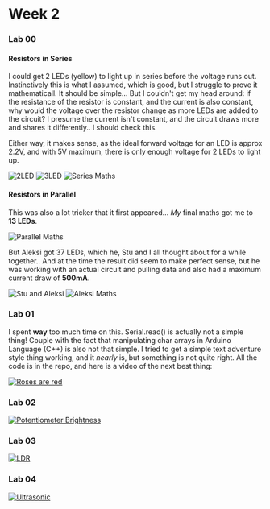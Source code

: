 # Week 2

### Lab 00
#### Resistors in Series

I could get 2 LEDs (yellow) to light up in series before the voltage runs out. Instinctively this is what I assumed, which is good, but I struggle to prove it mathematicall. It should be simple... But I couldn't get my head around: if the resistance of the resistor is constant, and the current is also constant, why would the voltage over the resistor change as more LEDs are added to the circuit? I presume the current isn't constant, and the circuit draws more and shares it differently.. I should check this.

Either way, it makes sense, as the ideal forward voltage for an LED is approx 2.2V, and with 5V maximum, there is only enough voltage for 2 LEDs to light up.

![2LED](photos/2LED.jpg)
![3LED](photos/3LED.jpg)
![Series Maths](photos/my_series_maths.jpg)

#### Resistors in Parallel

This was also a lot tricker that it first appeared... _My_ final maths got me to __13 LEDs__.

![Parallel Maths](photos/my_parallel_maths.jpg)

But Aleksi got 37 LEDs, which he, Stu and I all thought about for a while together.. And at the time the result did seem to make perfect sense, but he was working with an actual circuit and pulling data and also had a maximum current draw of __500mA__.

![Stu and Aleksi](photos/stu&aleksi.jpg)
![Aleksi Maths](photos/aleksi_maths.jpg)

### Lab 01

I spent __way__ too much time on this. Serial.read() is actually not a simple thing! Couple with the fact that manipulating char arrays in Arduino Language (C++) is also not that simple. I tried to get a simple text adventure style thing working, and it _nearly_ is, but something is not quite right. All the code is in the repo, and here is a video of the next best thing:

[![Roses are red](https://img.youtube.com/vi/WhojQjw3Kp0/0.jpg)](https://www.youtube.com/watch?v=WhojQjw3Kp0)

### Lab 02

[![Potentiometer Brightness](https://img.youtube.com/vi/twnjQgp-GuA/0.jpg)](https://www.youtube.com/watch?v=twnjQgp-GuA)

### Lab 03

[![LDR](https://img.youtube.com/vi/DZW99re93kg/0.jpg)](https://www.youtube.com/watch?v=DZW99re93kg)

### Lab 04

[![Ultrasonic](https://img.youtube.com/vi/_i36l2ZLifU/0.jpg)](https://www.youtube.com/watch?v=_i36l2ZLifU)
